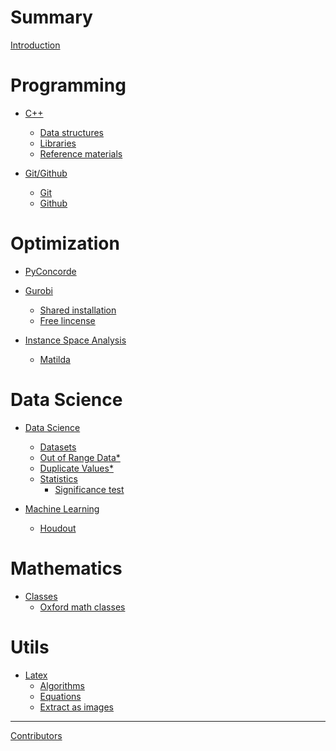 # Summary

[Introduction]()

# Programming

- [C++](c++/Common-errors.md)
  - [Data structures](c++/Data-structures.md)
  - [Libraries](c++/Libraries.md)
  - [Reference materials](c++/Cpp-reference-materials.md)

- [Git/Github](./git-github/git-github.md)
  - [Git](./git-github/Git.md)
  - [Github](./git-github/Github.md)

# Optimization

- [PyConcorde](./concorde/Pyconcorde.md)

- [Gurobi](./gurobi/gurobi.md)
  - [Shared installation](./gurobi/Shared-installation.md)
  - [Free lincense](./gurobi/Free-license.md)

- [Instance Space Analysis]()
  - [Matilda](./instance-space-analysis/Matilda.md)

# Data Science

- [Data Science](./data-science/Chapter.md)
  - [Datasets](./data-science/datasets/datasets.md)
  - [Out of Range Data*](./data-science/out_of_range_data.md)
  - [Duplicate Values*](./data-science/duplicate-values.md)
  - [Statistics](data-science/statistics/statistics.md)
    - [Significance test](data-science/statistics/Significance-test.md)

- [Machine Learning]()
  - [Houdout](./ml/houdout.md)

# Mathematics

- [Classes](./mathematics/mathematics.md)
  - [Oxford math classes](./mathematics/oxford-math.md)

# Utils

- [Latex](./latex/latex.md)
  - [Algorithms](./latex/Algorithms.md)
  - [Equations](./latex/Equations.md)
  - [Extract as images](./latex/Extract-as-images.md)

---

[Contributors]()
